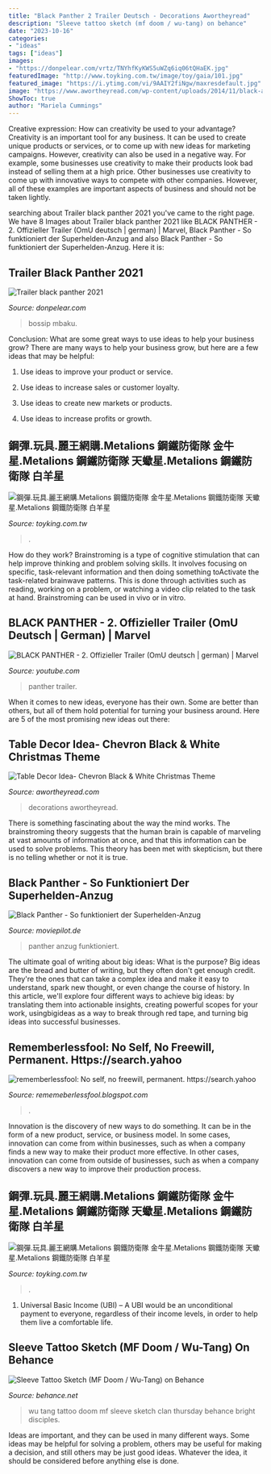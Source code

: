 ```yaml
---
title: "Black Panther 2 Trailer Deutsch - Decorations Awortheyread"
description: "Sleeve tattoo sketch (mf doom / wu-tang) on behance"
date: "2023-10-16"
categories:
- "ideas"
tags: ["ideas"]
images:
- "https://donpelear.com/vrtz/TNYhfKyKWS5uWZq6iq06tQHaEK.jpg"
featuredImage: "http://www.toyking.com.tw/image/toy/gaia/101.jpg"
featured_image: "https://i.ytimg.com/vi/9AAIY2fiNgw/maxresdefault.jpg"
image: "https://www.awortheyread.com/wp-content/uploads/2014/11/black-and-white-chevron-theme.jpg"
ShowToc: true
author: "Mariela Cummings"
---
```



Creative expression: How can creativity be used to your advantage?
Creativity is an important tool for any business. It can be used to create unique products or services, or to come up with new ideas for marketing campaigns. However, creativity can also be used in a negative way. For example, some businesses use creativity to make their products look bad instead of selling them at a high price. Other businesses use creativity to come up with innovative ways to compete with other companies. However, all of these examples are important aspects of business and should not be taken lightly.

	

		
searching about Trailer black panther 2021 you've came to the right page. We have 8 Images about Trailer black panther 2021 like BLACK PANTHER - 2. Offizieller Trailer (OmU deutsch | german) | Marvel, Black Panther - So funktioniert der Superhelden-Anzug and also Black Panther - So funktioniert der Superhelden-Anzug. Here it is:
		
    
## Trailer Black Panther 2021

<img loading=lazy src="https://donpelear.com/vrtz/TNYhfKyKWS5uWZq6iq06tQHaEK.jpg" onerror="this.onerror=null;this.src='https://tse1.mm.bing.net/th?id=OIP.JKh6ptFfxwlWiQdR3JMdTgAAAA&amp;pid=15.1';" alt="Trailer black panther 2021">

_Source: donpelear.com_

>bossip mbaku. 

	

Conclusion: What are some great ways to use ideas to help your business grow?
There are many ways to help your business grow, but here are a few ideas that may be helpful:
1. Use ideas to improve your product or service.

2. Use ideas to increase sales or customer loyalty.

3. Use ideas to create new markets or products.

4. Use ideas to increase profits or growth.

    
## 鋼彈.玩具.麗王網購.Metalions 鋼鐵防衛隊 金牛星.Metalions 鋼鐵防衛隊 天蠍星.Metalions 鋼鐵防衛隊 白羊星

<img loading=lazy src="http://www.toyking.com.tw/image/toy/gaia/101.jpg" onerror="this.onerror=null;this.src='https://tse3.mm.bing.net/th?id=OIP.ekSU9pVQ6GSgZ-o86cIRiQAAAA&amp;pid=15.1';" alt="鋼彈.玩具.麗王網購.Metalions 鋼鐵防衛隊 金牛星.Metalions 鋼鐵防衛隊 天蠍星.Metalions 鋼鐵防衛隊 白羊星">

_Source: toyking.com.tw_

>. 

	

How do they work?
Brainstroming is a type of cognitive stimulation that can help improve thinking and problem solving skills. It involves focusing on specific, task-relevant information and then doing something toActivate the task-related brainwave patterns. This is done through activities such as reading, working on a problem, or watching a video clip related to the task at hand. Brainstroming can be used in vivo or in vitro.

    
## BLACK PANTHER - 2. Offizieller Trailer (OmU Deutsch | German) | Marvel

<img loading=lazy src="https://i.ytimg.com/vi/9AAIY2fiNgw/maxresdefault.jpg" onerror="this.onerror=null;this.src='https://tse2.mm.bing.net/th?id=OIP.0WVH7zITiBGEHoi-9H4m3AHaEK&amp;pid=15.1';" alt="BLACK PANTHER - 2. Offizieller Trailer (OmU deutsch | german) | Marvel">

_Source: youtube.com_

>panther trailer. 

	

When it comes to new ideas, everyone has their own. Some are better than others, but all of them hold potential for turning your business around. Here are 5 of the most promising new ideas out there: 

    
## Table Decor Idea- Chevron Black &amp; White Christmas Theme

<img loading=lazy src="https://www.awortheyread.com/wp-content/uploads/2014/11/black-and-white-chevron-theme.jpg" onerror="this.onerror=null;this.src='https://tse4.mm.bing.net/th?id=OIP.aLlGYhkWzswlddk-Bs3UdAHaGX&amp;pid=15.1';" alt="Table Decor Idea- Chevron Black &amp; White Christmas Theme">

_Source: awortheyread.com_

>decorations awortheyread. 

	

There is something fascinating about the way the mind works. The brainstroming theory suggests that the human brain is capable of marveling at vast amounts of information at once, and that this information can be used to solve problems. This theory has been met with skepticism, but there is no telling whether or not it is true.

    
## Black Panther - So Funktioniert Der Superhelden-Anzug

<img loading=lazy src="https://assets.cdn.moviepilot.de/files/b149e320d02bc6e14d00d8154d74bb3031f5434cf6a29863d94b45ce4cf7/fill/1984/953/black-panther-anzug.jpg" onerror="this.onerror=null;this.src='https://tse1.mm.bing.net/th?id=OIP.DRXATYjkQNQEn3G5clV0cAHaDj&amp;pid=15.1';" alt="Black Panther - So funktioniert der Superhelden-Anzug">

_Source: moviepilot.de_

>panther anzug funktioniert. 

	

The ultimate goal of writing about big ideas: What is the purpose?
Big ideas are the bread and butter of writing, but they often don't get enough credit. They're the ones that can take a complex idea and make it easy to understand, spark new thought, or even change the course of history. In this article, we'll explore four different ways to achieve big ideas: by translating them into actionable insights, creating powerful scopes for your work, usingbigideas as a way to break through red tape, and turning big ideas into successful businesses.

    
## Rememberlessfool: No Self, No Freewill, Permanent. Https://search.yahoo

<img loading=lazy src="https://www.games-workshop.com/resources/touts/2019-11-09/XM-Necromunda-Keyring-2019-11-09-DoubleSlim-EN-bm.jpg" onerror="this.onerror=null;this.src='https://tse4.mm.bing.net/th?id=OIP.Lo4ghyEIvh-nTfntt7pvjgHaA2&amp;pid=15.1';" alt="rememberlessfool: No self, no freewill, permanent. https://search.yahoo">

_Source: rememeberlessfool.blogspot.com_

>. 

	

Innovation is the discovery of new ways to do something. It can be in the form of a new product, service, or business model. In some cases, innovation can come from within businesses, such as when a company finds a new way to make their product more effective. In other cases, innovation can come from outside of businesses, such as when a company discovers a new way to improve their production process.

    
## 鋼彈.玩具.麗王網購.Metalions 鋼鐵防衛隊 金牛星.Metalions 鋼鐵防衛隊 天蠍星.Metalions 鋼鐵防衛隊 白羊星

<img loading=lazy src="http://www.toyking.com.tw/image/toy/gaia/024.jpg" onerror="this.onerror=null;this.src='https://tse2.mm.bing.net/th?id=OIP.xAiDlbwx_6JgPpg9E29U-gAAAA&amp;pid=15.1';" alt="鋼彈.玩具.麗王網購.Metalions 鋼鐵防衛隊 金牛星.Metalions 鋼鐵防衛隊 天蠍星.Metalions 鋼鐵防衛隊 白羊星">

_Source: toyking.com.tw_

>. 

	

1. Universal Basic Income (UBI) – A UBI would be an unconditional payment to everyone, regardless of their income levels, in order to help them live a comfortable life.

    
## Sleeve Tattoo Sketch (MF Doom / Wu-Tang) On Behance

<img loading=lazy src="https://mir-s3-cdn-cf.behance.net/project_modules/max_1200/39c60735505127.56f9ce1b1f35c.jpg" onerror="this.onerror=null;this.src='https://tse4.mm.bing.net/th?id=OIP.JzNKZfL9MrGok7UCh_xAsAHaJ4&amp;pid=15.1';" alt="Sleeve Tattoo Sketch (MF Doom / Wu-Tang) on Behance">

_Source: behance.net_

>wu tang tattoo doom mf sleeve sketch clan thursday behance bright disciples. 

	

Ideas are important, and they can be used in many different ways. Some ideas may be helpful for solving a problem, others may be useful for making a decision, and still others may be just good ideas. Whatever the idea, it should be considered before anything else is done.

